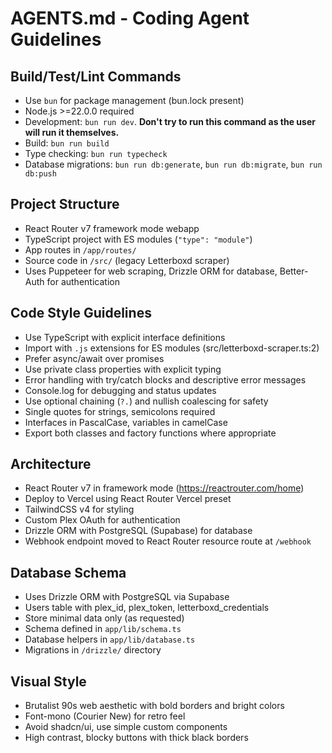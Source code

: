 # AGENTS.md - Coding Agent Guidelines

## Build/Test/Lint Commands
- Use `bun` for package management (bun.lock present)
- Node.js >=22.0.0 required
- Development: `bun run dev`. **Don't try to run this command as the user will run it themselves.**
- Build: `bun run build`
- Type checking: `bun run typecheck`
- Database migrations: `bun run db:generate`, `bun run db:migrate`, `bun run db:push`

## Project Structure
- React Router v7 framework mode webapp
- TypeScript project with ES modules (`"type": "module"`)
- App routes in `/app/routes/`
- Source code in `/src/` (legacy Letterboxd scraper)
- Uses Puppeteer for web scraping, Drizzle ORM for database, Better-Auth for authentication

## Code Style Guidelines
- Use TypeScript with explicit interface definitions
- Import with `.js` extensions for ES modules (src/letterboxd-scraper.ts:2)
- Prefer async/await over promises
- Use private class properties with explicit typing
- Error handling with try/catch blocks and descriptive error messages
- Console.log for debugging and status updates
- Use optional chaining (`?.`) and nullish coalescing for safety
- Single quotes for strings, semicolons required
- Interfaces in PascalCase, variables in camelCase
- Export both classes and factory functions where appropriate

## Architecture
- React Router v7 in framework mode (https://reactrouter.com/home)
- Deploy to Vercel using React Router Vercel preset
- TailwindCSS v4 for styling
- Custom Plex OAuth for authentication
- Drizzle ORM with PostgreSQL (Supabase) for database
- Webhook endpoint moved to React Router resource route at `/webhook`

## Database Schema
- Uses Drizzle ORM with PostgreSQL via Supabase
- Users table with plex_id, plex_token, letterboxd_credentials
- Store minimal data only (as requested)
- Schema defined in `app/lib/schema.ts`
- Database helpers in `app/lib/database.ts`
- Migrations in `/drizzle/` directory

## Visual Style
- Brutalist 90s web aesthetic with bold borders and bright colors
- Font-mono (Courier New) for retro feel
- Avoid shadcn/ui, use simple custom components
- High contrast, blocky buttons with thick black borders